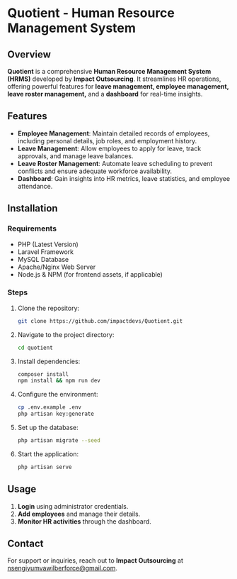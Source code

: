 # Quotient - Human Resource Management System

## Overview
**Quotient** is a comprehensive **Human Resource Management System (HRMS)** developed by **Impact Outsourcing**. It streamlines HR operations, offering powerful features for **leave management, employee management, leave roster management,** and a **dashboard** for real-time insights.

## Features
- **Employee Management**: Maintain detailed records of employees, including personal details, job roles, and employment history.
- **Leave Management**: Allow employees to apply for leave, track approvals, and manage leave balances.
- **Leave Roster Management**: Automate leave scheduling to prevent conflicts and ensure adequate workforce availability.
- **Dashboard**: Gain insights into HR metrics, leave statistics, and employee attendance.

## Installation
### Requirements
- PHP (Latest Version)
- Laravel Framework
- MySQL Database
- Apache/Nginx Web Server
- Node.js & NPM (for frontend assets, if applicable)

### Steps
1. Clone the repository:
   ```bash
   git clone https://github.com/impactdevs/Quotient.git
   ```
2. Navigate to the project directory:
   ```bash
   cd quotient
   ```
3. Install dependencies:
   ```bash
   composer install
   npm install && npm run dev
   ```
4. Configure the environment:
   ```bash
   cp .env.example .env
   php artisan key:generate
   ```
5. Set up the database:
   ```bash
   php artisan migrate --seed
   ```
6. Start the application:
   ```bash
   php artisan serve
   ```

## Usage
1. **Login** using administrator credentials.
2. **Add employees** and manage their details.
3. **Monitor HR activities** through the dashboard.


## Contact
For support or inquiries, reach out to **Impact Outsourcing** at [nsengiyumvawilberforce@gmail.com](mailto:nsengiyumvawilberforce@gmail.com).
